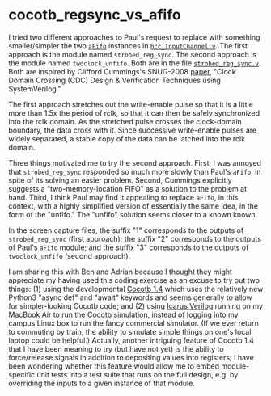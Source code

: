 # cocotb_regsync_vs_afifo

I tried two different approaches to Paul's request to replace with
something smaller/simpler the two [`aFifo`][afifo] instances in
[`hcc_InputChannel.v`][inputchannel].  The first approach is the
module named `strobed_reg_sync`. The second approach is the module
named `twoclock_unfifo`.  Both are in the file
[`strobed_reg_sync.v`][4]. Both are inspired by Clifford Cummings's
SNUG-2008 [paper][snug2008], "Clock Domain Crossing (CDC) Design &
Verification Techniques using SystemVerilog."

The first approach stretches out the write-enable pulse so that it is
a little more than 1.5x the period of rclk, so that it can then be
safely synchronized into the rclk domain. As the stretched pulse
crosses the clock-domain boundary, the data cross with it. Since
successive write-enable pulses are widely separated, a stable copy of
the data can be latched into the rclk domain.

Three things motivated me to try the second approach. First, I was
annoyed that `strobed_reg_sync` responded so much more slowly than
Paul's `aFifo`, in spite of its solving an easier problem. Second,
Cummings explicitly suggests a "two-memory-location FIFO" as a
solution to the problem at hand. Third, I think Paul may find it
appealing to replace `aFifo`, in this context, with a highly
simplified version of essentially the same idea, in the form of the
"unfifo." The "unfifo" solution seems closer to a known known.

In the screen capture files, the suffix "1" corresponds to the outputs
of `strobed_reg_sync` (first approach); the suffix "2" corresponds to
the outputs of Paul's `aFifo` module; and the suffix "3" corresponds
to the outputs of `twoclock_unfifo` (second approach).

I am sharing this with Ben and Adrian because I thought they might
appreciate my having used this coding exercise as an excuse to try out
two things: (1) using the developmental [Cocotb 1.4][cocotb14] which
uses the relatively new Python3 "async def" and "await" keywords and
seems generally to allow for simpler-looking Cocotb code; and (2)
using [Icarus Verilog][icarus] running on my MacBook Air to run the
Cocotb simulation, instead of logging into my campus Linux box to run
the fancy commercial simulator. (If we ever return to commuting by
train, the ability to simulate simple things on one's local laptop
could be helpful.) Actually, another intriguing feature of Cocotb 1.4
that I have been meaning to try (but have not yet) is the ability to
force/release signals in addition to depositing values into registers;
I have been wondering whether this feature would allow me to embed
module-specific unit tests into a test suite that runs on the full
design, e.g. by overriding the inputs to a given instance of that
module.

[snug2008]: http://www.sunburst-design.com/papers/CummingsSNUG2008Boston_CDC.pdf
[cocotb14]: https://docs.cocotb.org/en/latest/release_notes.html#cocotb-1-4-0-dev0-2020-05-22
[icarus]: http://iverilog.icarus.com/
[4]: https://github.com/ashmanskas/cocotb_regsync_vs_afifo/blob/master/strobed_reg_sync.v
[afifo]: https://gitlab.cern.ch/atlas-itkstrasic-group/hccstar/-/blob/master/rtl/Utility/aFifo/aFifo.v
[inputchannel]: https://gitlab.cern.ch/atlas-itkstrasic-group/hccstar/-/blob/master/rtl/InputChannel/hcc_InputChannel.v
